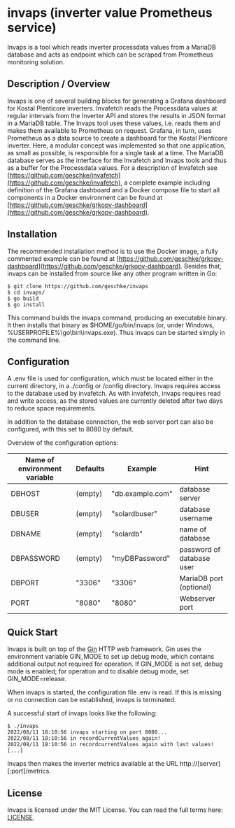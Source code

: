 # invaps (inverter value Prometheus service)

Invaps is a tool which reads inverter processdata values from a MariaDB database and acts as endpoint which can be scraped from Prometheus monitoring solution.

## Description / Overview

Invaps is one of several building blocks for generating a Grafana dashboard for Kostal Plenticore inverters. Invafetch reads the Processdata values at regular intervals from the Inverter API and stores the results in JSON format in a MariaDB table. The Invaps tool uses these values, i.e. reads them and makes them available to Prometheus on request. Grafana, in turn, uses Prometheus as a data source to create a dashboard for the Kostal Plenticore inverter. Here, a modular concept was implemented so that one application, as small as possible, is responsible for a single task at a time. The MariaDB database serves as the interface for the Invafetch and Invaps tools and thus as a buffer for the Processdata values. For a description of Invafetch see [https://github.com/geschke/invafetch](https://github.com/geschke/invafetch), a complete example including definition of the Grafana dashboard and a Docker compose file to start all components in a Docker environment can be found at [https://github.com/geschke/grkopv-dashboard](https://github.com/geschke/grkopv-dashboard).


## Installation

The recommended installation method is to use the Docker image, a fully commented example can be found at [https://github.com/geschke/grkopv-dashboard](https://github.com/geschke/grkopv-dashboard). Besides that, invaps can be installed from source like any other program written in Go:

```text
$ git clone https://github.com/geschke/invaps
$ cd invaps/
$ go build
$ go install
```

This command builds the invaps command, producing an executable binary. It then installs that binary as $HOME/go/bin/invaps (or, under Windows, %USERPROFILE%\go\bin\invaps.exe).
Thus invaps can be started simply in the command line.

## Configuration

A .env file is used for configuration, which must be located either in the current directory, in a ./config or /config directory. Invaps requires access to the database used by invafetch. As with invafetch, invaps requires read and write access, as the stored values are currently deleted after two days to reduce space requirements.

In addition to the database connection, the web server port can also be configured, with this set to 8080 by default.

Overview of the configuration options:

|Name of environment variable|Defaults|Example|Hint|
|----------------------------|--------|-------|----|
|DBHOST|(empty)|"db.example.com"|database server|
|DBUSER|(empty)|"solardbuser"|database username|
|DBNAME|(empty)|"solardb"|name of database|
|DBPASSWORD|(empty)|"myDBPassword"|password of database user|
|DBPORT|"3306"|"3306"|MariaDB port (optional)|
|PORT|"8080"|"8080"|Webserver port|

## Quick Start

Invaps is built on top of the [Gin](https://gin-gonic.com/) HTTP web framework. Gin uses the environment variable GIN_MODE to set up debug mode, which contains additional output not required for operation. If GIN_MODE is not set, debug mode is enabled; for operation and to disable debug mode, set GIN_MODE=release.

When invaps is started, the configuration file .env is read. If this is missing or no connection can be established, invaps is terminated.

A successful start of invaps looks like the following:

```text
$ ./invaps
2022/08/11 18:10:56 invaps starting on port 8080...
2022/08/11 18:10:56 in recordCurrentValues again!
2022/08/11 18:10:56 in recordcurrentValues again with last values!
[...]
```

Invaps then makes the inverter metrics available at the URL http://[server][:port]/metrics.

## License

Invaps is licensed under the MIT License. You can read the full terms here: [LICENSE](LICENSE).
